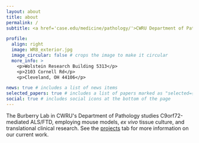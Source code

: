 ```yaml
---
layout: about
title: about
permalink: /
subtitle: <a href='case.edu/medicine/pathology/'>CWRU Department of Pathology</a>

profile:
  align: right
  image: WRB_exterior.jpg
  image_circular: false # crops the image to make it circular
  more_info: >
    <p>Wolstein Research Building 5313</p>
    <p>2103 Cornell Rd</p>
    <p>Cleveland, OH 44106</p>

news: true # includes a list of news items
selected_papers: true # includes a list of papers marked as "selected={true}"
social: true # includes social icons at the bottom of the page
---
```

The Burberry Lab in CWRU's Department of Pathology studies C9orf72-mediated ALS/FTD, employing mouse models, *ex vivo* tissue culture, and translational clinical research. See the [projects](/projects) tab for more information on our current work.
